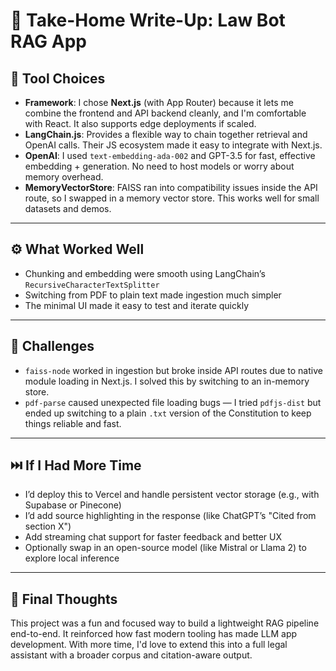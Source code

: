 # 📝 Take-Home Write-Up: Law Bot RAG App

## 🔧 Tool Choices

- **Framework**: I chose **Next.js** (with App Router) because it lets me combine the frontend and API backend cleanly, and I'm comfortable with React. It also supports edge deployments if scaled.
- **LangChain.js**: Provides a flexible way to chain together retrieval and OpenAI calls. Their JS ecosystem made it easy to integrate with Next.js.
- **OpenAI**: I used `text-embedding-ada-002` and GPT-3.5 for fast, effective embedding + generation. No need to host models or worry about memory overhead.
- **MemoryVectorStore**: FAISS ran into compatibility issues inside the API route, so I swapped in a memory vector store. This works well for small datasets and demos.

---

## ⚙️ What Worked Well

- Chunking and embedding were smooth using LangChain’s `RecursiveCharacterTextSplitter`
- Switching from PDF to plain text made ingestion much simpler
- The minimal UI made it easy to test and iterate quickly

---

## 🧱 Challenges

- `faiss-node` worked in ingestion but broke inside API routes due to native module loading in Next.js. I solved this by switching to an in-memory store.
- `pdf-parse` caused unexpected file loading bugs — I tried `pdfjs-dist` but ended up switching to a plain `.txt` version of the Constitution to keep things reliable and fast.

---

## ⏭️ If I Had More Time

- I’d deploy this to Vercel and handle persistent vector storage (e.g., with Supabase or Pinecone)
- I’d add source highlighting in the response (like ChatGPT’s "Cited from section X")
- Add streaming chat support for faster feedback and better UX
- Optionally swap in an open-source model (like Mistral or Llama 2) to explore local inference

---

## 🎯 Final Thoughts

This project was a fun and focused way to build a lightweight RAG pipeline end-to-end. It reinforced how fast modern tooling has made LLM app development. With more time, I'd love to extend this into a full legal assistant with a broader corpus and citation-aware output.
